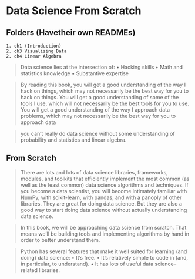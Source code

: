 # Data Science From Scratch

## Folders (Havetheir own READMEs)

    1. ch1 (Introduction)
    2. ch3 Visualizing Data
    2. ch4 Linear Algebra

> Data science lies at the intersection of: 
    • Hacking skills 
    • Math and statistics knowledge 
    • Substantive expertise 

> By reading this book, you will get a good understanding of the way I hack on things, which may not necessarily be the best way for you to hack on things. You will get a good understanding of some of the tools I use, which will not necessarily be the best tools for you to use. You will get a good understanding of the way I approach data problems, which may not necessarily be the best way for you to approach data 

> you can’t really do data science without some understanding of probability and statistics and linear algebra.

## From Scratch 

> There are lots and lots of data science libraries, frameworks, modules, and toolkits that efficiently implement the most common (as well as the least common) data science algorithms and techniques. If you become a data scientist, you will become intimately familiar with NumPy, with scikit-learn, with pandas, and with a panoply of other libraries. They are great for doing data science. But they are also a good way to start doing data science without actually understanding data science. 

> In this book, we will be approaching data science from scratch. That means we’ll be building tools and implementing algorithms by hand in order to better understand them.

> Python has several features that make it well suited for learning (and doing) data science: 
    • It’s free. 
    • It’s relatively simple to code in (and, in particular, to understand). 
    • It has lots of useful data science–related libraries.


